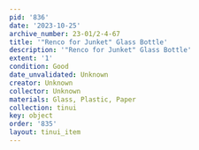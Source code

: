 ```yaml
---
pid: '836'
date: '2023-10-25'
archive_number: 23-01/2-4-67
title: '"Renco for Junket" Glass Bottle'
description: '"Renco for Junket" Glass Bottle'
extent: '1'
condition: Good
date_unvalidated: Unknown
creator: Unknown
collector: Unknown
materials: Glass, Plastic, Paper
collection: tinui
key: object
order: '835'
layout: tinui_item
---
```

